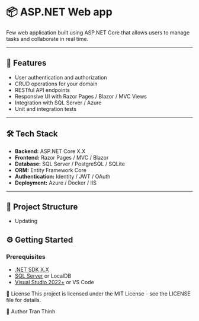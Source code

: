 # 📦 ASP.NET Web app

Few web application built using ASP.NET Core that allows users to manage tasks and collaborate in real time.

---

## 🚀 Features

- User authentication and authorization  
- CRUD operations for your domain  
- RESTful API endpoints  
- Responsive UI with Razor Pages / Blazor / MVC Views  
- Integration with SQL Server / Azure  
- Unit and integration tests  

---

## 🛠️ Tech Stack

- **Backend:** ASP.NET Core X.X  
- **Frontend:** Razor Pages / MVC / Blazor  
- **Database:** SQL Server / PostgreSQL / SQLite  
- **ORM:** Entity Framework Core  
- **Authentication:** Identity / JWT / OAuth  
- **Deployment:** Azure / Docker / IIS  

---

## 📁 Project Structure
- Updating

## ⚙️ Getting Started

### Prerequisites

- [.NET SDK X.X](https://dotnet.microsoft.com/)  
- [SQL Server](https://www.microsoft.com/en-us/sql-server) or LocalDB  
- [Visual Studio 2022+](https://visualstudio.microsoft.com/) or VS Code  

📄 License
This project is licensed under the MIT License - see the LICENSE file for details.

👤 Author
Tran Thinh
